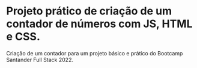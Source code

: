 # Projeto prático de criação de um contador de números com JS, HTML e CSS.

Criação de um contador para um projeto básico e prático do Bootcamp Santander Full Stack 2022.
